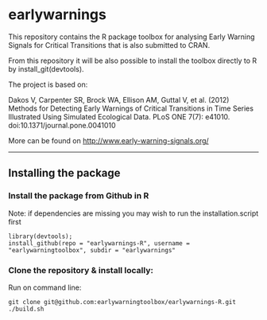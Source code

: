 # earlywarnings

This repository contains the R package toolbox for analysing Early Warning Signals for Critical Transitions that is also submitted to CRAN.

From this repository it will be also possible to install the toolbox directly to R by install_git(devtools).

The project is based on:

Dakos V, Carpenter SR, Brock WA, Ellison AM, Guttal V, et al. (2012) Methods for Detecting Early Warnings of Critical Transitions in Time Series Illustrated Using Simulated Ecological Data. PLoS ONE 7(7): e41010. doi:10.1371/journal.pone.0041010

More can be found on http://www.early-warning-signals.org/

------------------------------------------------------------

## Installing the package

### Install the package from Github in R

Note: if dependencies are missing you may wish to run the installation.script first

```{r}
library(devtools); 
install_github(repo = "earlywarnings-R", username = "earlywarningtoolbox", subdir = "earlywarnings"
```

### Clone the repository & install locally:

Run on command line:
<pre><code>git clone git@github.com:earlywarningtoolbox/earlywarnings-R.git
./build.sh
</pre></code>

